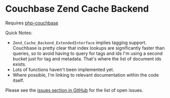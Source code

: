 # Couchbase Zend Cache Backend

Requires [php-couchbase](https://github.com/couchbaselabs/php-couchbase)

Quick Notes:

- `Zend_Cache_Backend_ExtendedInterface` implies tagging support. Couchbase is pretty clear that index lookups are significantly faster than queries, so to avoid having to query for tags and ids I'm using a second bucket just for tag and metadata. That's where the list of document ids exists.
- Lots of functions haven't been implemented yet.
- Where possible, I'm linking to relevant documentation within the code itself.

Please see the [issues section in GitHub](https://github.com/kojiromike/couchbase-cache/issues) for the list of open issues.
